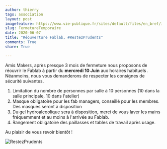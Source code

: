 ```yaml
---
author: thierry
tags: association
layout: post
imagefeature: https://www.vie-publique.fr/sites/default/files/en_bref/image_principale/plan-deconfinement.jpg
slug: FermetureTemporaire
date: 2020-06-07
title: "Réouverture Fablab, #RestezPrudents"
comments: True
share: True

---
```


Amis Makers, après presque 3 mois de fermeture nous proposons de réouvrir le Fablab à partir du **mercredi 10 Juin** aux horaires habituels .
Néanmoins, nous vous demanderons de respecter les consignes de sécurité suivantes.

1. Limitation du nombre de personnes par salle à 10 personnes (10 dans la salle principale, 10 dans l'atelier)
2. Masque obligatoire pour les fab managers, conseillé pour les membres. Des masques seront à disposition
3. Du gel hydroalcoolique sera à disposition, merci de vous laver les mains fréquemment et au moins à l'arrivée au Fablab.
4. Rangement obligatoire des paillasses et tables de travail après usage.

Au plaisir de vous revoir bientôt !


![RestezPrudents](http://www.fablab-lannion.org/images/posts/Bannière-Deconfinement.jpg)
